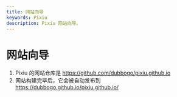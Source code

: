 ```yaml
---
title: 网站向导
keywords: Pixiu
description: Pixiu 网站向导。
---
```


# 网站向导

1. Pixiu 的网站仓库是 https://github.com/dubbogo/pixiu.github.io
2. 网站构建完毕后，它会被自动发布到 https://dubbogo.github.io/pixiu.github.io/